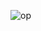 ![op](https://github.com/tejashkalbe/TextToVoiceConverter.io/assets/79565669/edc273cb-9495-4dbb-a274-3a7813948261)
